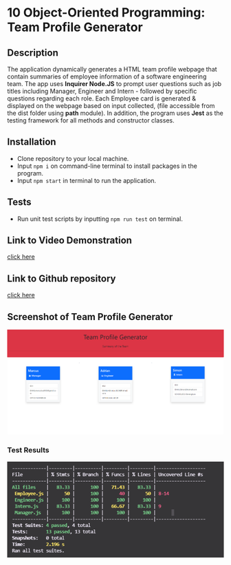 # 10 Object-Oriented Programming: Team Profile Generator

## Description

The application dynamically generates a HTML team profile webpage that contain summaries of employee information of a software engineering team. The app uses **Inquirer Node.JS** to prompt user questions such as job titles including Manager, Engineer and Intern - followed by specific questions regarding each role. Each Employee card is generated & displayed on the webpage based on input collected, (file accessible from the dist folder using **path** module). In addition, the program uses **Jest** as the testing framework for all methods and constructor classes. 

## Installation

- Clone repository to your local machine.
- Input `npm i` on command-line terminal to install packages in the program.
- Input `npm start` in terminal to run the application.

## Tests

- Run unit test scripts by inputting `npm run test` on terminal.  

## Link to Video Demonstration 
[click here](https://drive.google.com/file/d/1Jfo6ftzpyKkmtKa6s_ADkXarCoUmoi8B/view)

## Link to Github repository
[click here](https://github.com/marcuslau0903/09-Node.js-Homework-Professional-README-Generator/blob/master/Develop/GeneratedREADME.md)

## Screenshot of Team Profile Generator

![screenshot1](./src/images/teampropic.PNG)
### Test Results
![screenshot2](./src/images/testresults.PNG)